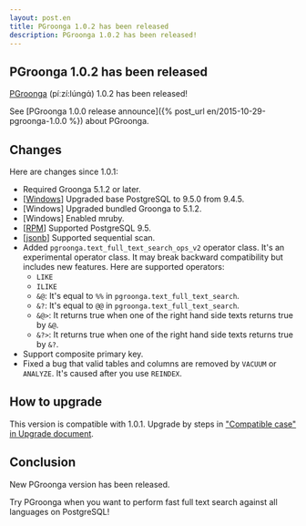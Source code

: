 ```yaml
---
layout: post.en
title: PGroonga 1.0.2 has been released
description: PGroonga 1.0.2 has been released!
---
```


## PGroonga 1.0.2 has been released

[PGroonga](http://pgroonga.github.io/) (píːzí:lúnɡά) 1.0.2 has been released!

See [PGroonga 1.0.0 release announce]({% post_url en/2015-10-29-pgroonga-1.0.0 %}) about PGroonga.

## Changes

Here are changes since 1.0.1:

  * Required Groonga 5.1.2 or later.
  * [[Windows](https://pgroonga.github.io/install/windows.html)] Upgraded base PostgreSQL to 9.5.0 from 9.4.5.
  * [Windows] Upgraded bundled Groonga to 5.1.2.
  * [Windows] Enabled mruby.
  * [[RPM](https://pgroonga.github.io/install/centos.html)] Supported PostgreSQL 9.5.
  * [[jsonb](https://pgroonga.github.io/reference/jsonb.html)] Supported sequential scan.
  * Added `pgroonga.text_full_text_search_ops_v2` operator class. It's an experimental operator class. It may break backward compatibility but includes new features.
    Here are supported operators:
    * `LIKE`
    * `ILIKE`
    * `&@`: It's equal to `%%` in `pgroonga.text_full_text_search`.
    * `&?`: It's equal to `@@` in `pgroonga.text_full_text_search`.
    * `&@>`: It returns true when one of the right hand side texts returns true by `&@`.
    * `&?>`: It returns true when one of the right hand side texts returns true by `&?`.
  * Support composite primary key.
  * Fixed a bug that valid tables and columns are removed by `VACUUM` or `ANALYZE`. It's caused after you use `REINDEX`.

## How to upgrade

This version is compatible with 1.0.1. Upgrade by steps in ["Compatible case" in Upgrade document](http://pgroonga.github.io/upgrade/#compatible-case).

## Conclusion

New PGroonga version has been released.

Try PGroonga when you want to perform fast full text search against all languages on PostgreSQL!
